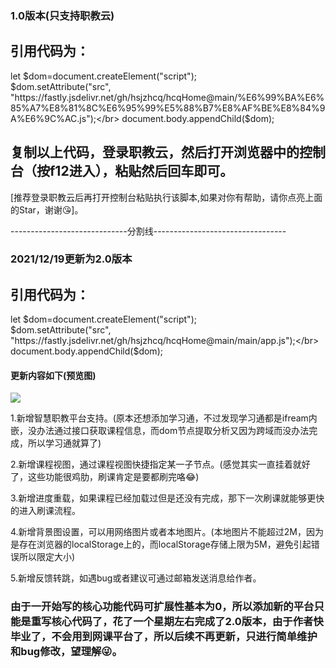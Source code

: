 ### 1.0版本(只支持职教云)

## 引用代码为：

let $dom=document.createElement("script");</br>
$dom.setAttribute("src", "https://fastly.jsdelivr.net/gh/hsjzhcq/hcqHome@main/%E6%99%BA%E6%85%A7%E8%81%8C%E6%95%99%E5%88%B7%E8%AF%BE%E8%84%9A%E6%9C%AC.js");</br>
document.body.appendChild($dom);</br>

## 复制以上代码，登录职教云，然后打开浏览器中的控制台（按f12进入），粘贴然后回车即可。

[推荐登录职教云后再打开控制台粘贴执行该脚本,如果对你有帮助，请你点亮上面的Star，谢谢😘]。

-----------------------------分割线---------------------------------

### 2021/12/19更新为2.0版本

## 引用代码为：

let $dom=document.createElement("script");</br>
$dom.setAttribute("src", "https://fastly.jsdelivr.net/gh/hsjzhcq/hcqHome@main/main/app.js");</br>
document.body.appendChild($dom);</br>

#### 更新内容如下(预览图)

![](https://cdn.jsdelivr.net/gh/hsjzhcq/hcqHome@main/img/design-sketch.png)

1.新增智慧职教平台支持。(原本还想添加学习通，不过发现学习通都是ifream内嵌，没办法通过接口获取课程信息，而dom节点提取分析又因为跨域而没办法完成，所以学习通就算了)

2.新增课程视图，通过课程视图快捷指定某一子节点。(感觉其实一直挂着就好了，这些功能很鸡肋，刷课肯定是要都刷完咯😂)

3.新增进度重载，如果课程已经加载过但是还没有完成，那下一次刷课就能够更快的进入刷课流程。

4.新增背景图设置，可以用网络图片或者本地图片。(本地图片不能超过2M，因为是存在浏览器的localStorage上的，而localStorage存储上限为5M，避免引起错误所以限定大小)

5.新增反馈转跳，如遇bug或者建议可通过邮箱发送消息给作者。

### 由于一开始写的核心功能代码可扩展性基本为0，所以添加新的平台只能是重写核心代码了，花了一个星期左右完成了2.0版本，由于作者快毕业了，不会用到网课平台了，所以后续不再更新，只进行简单维护和bug修改，望理解😜。

